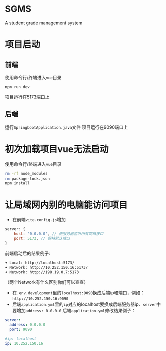 # SGMS
A student grade management system
# 项目启动
## 前端
使用命令行/终端进入`vue`目录
 ```
npm run dev
```
项目运行在5173端口上
## 后端
运行`SpringbootApplication.java`文件
项目运行在9090端口上
# 初次加载项目vue无法启动
使用命令行/终端进入`vue`目录
```bash
rm -rf node_modules
rm package-lock.json
npm install
```
# 让局域网内别的电脑能访问项目
-  在前端`vite.config.js`增加
```javascript
server: {
	host: '0.0.0.0', // 使服务器监听所有网络接口
	port: 5173, // 保持默认端口
}
```
前端启动后的结果例子:
```bash
➜ Local: http://localhost:5173/ 
➜ Network: http://10.252.150.16:5173/ 
➜ Network: http://198.19.0.7:5173
```
（两个Network有什么区别你们可以查查）
- 在`.env.development`里的`localhost:9090`换成后端ip和端口，例如：`http://10.252.150.16:9090`
- 后端`application.yml`里的`ip`对应的localhost要换成后端服务器ip、`server`中要增加`address: 0.0.0.0`
后端`application.yml`修改结果例子：
```yml
server:  
  address: 0.0.0.0  
  port: 9090
  
#ip: localhost  
ip: 10.252.150.16
```
